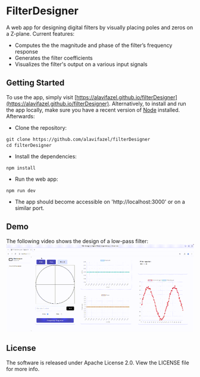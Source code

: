 # FilterDesigner
A web app for designing digital filters by visually placing poles and zeros on a Z-plane. Current features:
- Computes the the magnitude and phase of the filter’s frequency response
- Generates the filter coefficients
- Visualizes the filter's output on a various input signals

## Getting Started
To use the app, simply visit [https://alavifazel.github.io/filterDesigner](https://alavifazel.github.io/filterDesigner).
Alternatively, to install and run the app locally, make sure you have a recent version of [Node](https://nodejs.org/en) installed.
Afterwards:

- Clone the repository:
```shell
git clone https://github.com/alavifazel/filterDesigner
cd filterDesigner
```
- Install the dependencies:
```shell
npm install
```
- Run the web app:
```shell
npm run dev
```
- The app should become accessible on 'http://localhost:3000' or on a similar port.

## Demo
The following video shows the design of a low-pass filter:
![](https://raw.githubusercontent.com/alavifazel/demo/refs/heads/main/animation-smaller.gif)

## License
The software is released under Apache License 2.0. View the LICENSE file for more info.
